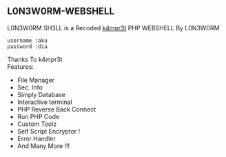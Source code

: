 ## L0N3W0RM-WEBSHELL

L0N3W0RM SH3LL is a Recoded [k4mpr3t](https://github.com/k4mpr3t/b4tm4n) PHP WEBSHELL By L0N3W0RM
 ```shell
username :aku
password :dia
```
Thanks To k4mpr3t  
Features:

 - File Manager
 - Sec. Info
 - Simply Database
 - Interactive terminal
 - PHP Reverse Back Connect
 - Run PHP Code
 - Custom Toolz
 - Self Script Encryptor !
 - Error Handler
 - And Many More !!!
